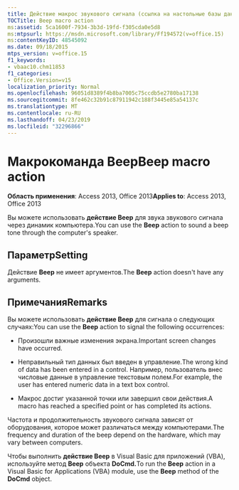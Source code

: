 ```yaml
---
title: Действие макрос звукового сигнала (ссылка на настольные базы данных)
TOCTitle: Beep macro action
ms:assetid: 5ca1600f-7934-3b3d-19fd-f305cda0e5d8
ms:mtpsurl: https://msdn.microsoft.com/library/Ff194572(v=office.15)
ms:contentKeyID: 48545092
ms.date: 09/18/2015
mtps_version: v=office.15
f1_keywords:
- vbaac10.chm11853
f1_categories:
- Office.Version=v15
localization_priority: Normal
ms.openlocfilehash: 96051d8389f4b8ba7005c75ccdb5e2780ba17138
ms.sourcegitcommit: 8fe462c32b91c87911942c188f3445e85a54137c
ms.translationtype: MT
ms.contentlocale: ru-RU
ms.lasthandoff: 04/23/2019
ms.locfileid: "32296866"
---
```

# <a name="beep-macro-action"></a><span data-ttu-id="a4806-102">Макрокоманда Beep</span><span class="sxs-lookup"><span data-stu-id="a4806-102">Beep macro action</span></span>


<span data-ttu-id="a4806-103">**Область применения**: Access 2013, Office 2013</span><span class="sxs-lookup"><span data-stu-id="a4806-103">**Applies to**: Access 2013, Office 2013</span></span>

<span data-ttu-id="a4806-104">Вы можете использовать **действие Beep** для звука звукового сигнала через динамик компьютера.</span><span class="sxs-lookup"><span data-stu-id="a4806-104">You can use the **Beep** action to sound a beep tone through the computer's speaker.</span></span>

## <a name="setting"></a><span data-ttu-id="a4806-105">Параметр</span><span class="sxs-lookup"><span data-stu-id="a4806-105">Setting</span></span>

<span data-ttu-id="a4806-106">Действие **Beep** не имеет аргументов.</span><span class="sxs-lookup"><span data-stu-id="a4806-106">The **Beep** action doesn't have any arguments.</span></span>

## <a name="remarks"></a><span data-ttu-id="a4806-107">Примечания</span><span class="sxs-lookup"><span data-stu-id="a4806-107">Remarks</span></span>

<span data-ttu-id="a4806-108">Вы можете использовать **действие Beep** для сигнала о следующих случаях:</span><span class="sxs-lookup"><span data-stu-id="a4806-108">You can use the **Beep** action to signal the following occurrences:</span></span>

  - <span data-ttu-id="a4806-109">Произошли важные изменения экрана.</span><span class="sxs-lookup"><span data-stu-id="a4806-109">Important screen changes have occurred.</span></span>

  - <span data-ttu-id="a4806-110">Неправильный тип данных был введен в управление.</span><span class="sxs-lookup"><span data-stu-id="a4806-110">The wrong kind of data has been entered in a control.</span></span> <span data-ttu-id="a4806-111">Например, пользователь внес числовые данные в управление текстовым полем.</span><span class="sxs-lookup"><span data-stu-id="a4806-111">For example, the user has entered numeric data in a text box control.</span></span>

  - <span data-ttu-id="a4806-112">Макрос достиг указанной точки или завершил свои действия.</span><span class="sxs-lookup"><span data-stu-id="a4806-112">A macro has reached a specified point or has completed its actions.</span></span>

<span data-ttu-id="a4806-113">Частота и продолжительность звукового сигнала зависят от оборудования, которое может различаться между компьютерами.</span><span class="sxs-lookup"><span data-stu-id="a4806-113">The frequency and duration of the beep depend on the hardware, which may vary between computers.</span></span>

<span data-ttu-id="a4806-114">Чтобы выполнить **действие Beep** в Visual Basic для приложений (VBA), используйте метод **Beep** объекта **DoCmd.**</span><span class="sxs-lookup"><span data-stu-id="a4806-114">To run the **Beep** action in a Visual Basic for Applications (VBA) module, use the **Beep** method of the **DoCmd** object.</span></span>

